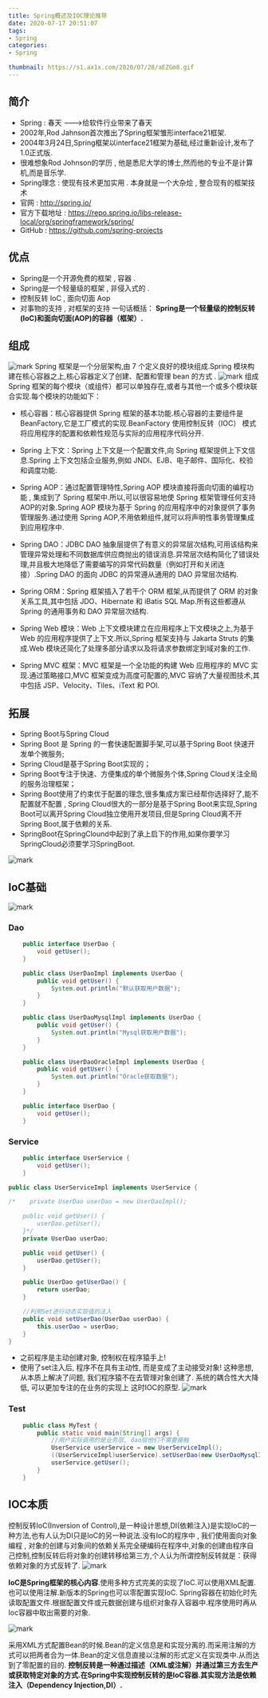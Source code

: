 ```yaml
---
title: Spring概述及IOC理论推导
date: 2020-07-17 20:51:07
tags:
- Spring
categories:
- Spring

thumbnail: https://s1.ax1x.com/2020/07/28/aEZGm8.gif
---
```

## 简介
- Spring : 春天 --->给软件行业带来了春天
- 2002年,Rod Jahnson首次推出了Spring框架雏形interface21框架.
- 2004年3月24日,Spring框架以interface21框架为基础,经过重新设计,发布了1.0正式版.
- 很难想象Rod Johnson的学历 , 他是悉尼大学的博士,然而他的专业不是计算机,而是音乐学.
- Spring理念 : 使现有技术更加实用 . 本身就是一个大杂烩 , 整合现有的框架技术
- 官网 : http://spring.io/
- 官方下载地址 : https://repo.spring.io/libs-release-local/org/springframework/spring/
- GitHub : https://github.com/spring-projects

## 优点
- Spring是一个开源免费的框架 , 容器  .
- Spring是一个轻量级的框架 , 非侵入式的 .
- 控制反转 IoC  , 面向切面 Aop
- 对事物的支持 , 对框架的支持
一句话概括：
**Spring是一个轻量级的控制反转(IoC)和面向切面(AOP)的容器（框架）.**

## 组成
![mark](http://image.codingce.com.cn/blog/20200718/064149134.png)
Spring 框架是一个分层架构,由 7 个定义良好的模块组成.Spring 模块构建在核心容器之上,核心容器定义了创建、配置和管理 bean 的方式 .
![mark](http://image.codingce.com.cn/blog/20200718/064448436.png)
组成 Spring 框架的每个模块（或组件）都可以单独存在,或者与其他一个或多个模块联合实现.每个模块的功能如下：

- 核心容器：核心容器提供 Spring 框架的基本功能.核心容器的主要组件是 BeanFactory,它是工厂模式的实现.BeanFactory 使用控制反转（IOC） 模式将应用程序的配置和依赖性规范与实际的应用程序代码分开.
- Spring 上下文：Spring 上下文是一个配置文件,向 Spring 框架提供上下文信息.Spring 上下文包括企业服务,例如 JNDI、EJB、电子邮件、国际化、校验和调度功能.
- Spring AOP：通过配置管理特性,Spring AOP 模块直接将面向切面的编程功能 , 集成到了 Spring 框架中.所以,可以很容易地使 Spring 框架管理任何支持 AOP的对象.Spring AOP 模块为基于 Spring 的应用程序中的对象提供了事务管理服务.通过使用 Spring AOP,不用依赖组件,就可以将声明性事务管理集成到应用程序中.

- Spring DAO：JDBC DAO 抽象层提供了有意义的异常层次结构,可用该结构来管理异常处理和不同数据库供应商抛出的错误消息.异常层次结构简化了错误处理,并且极大地降低了需要编写的异常代码数量（例如打开和关闭连接）.Spring DAO 的面向 JDBC 的异常遵从通用的 DAO 异常层次结构.

- Spring ORM：Spring 框架插入了若干个 ORM 框架,从而提供了 ORM 的对象关系工具,其中包括 JDO、Hibernate 和 iBatis SQL Map.所有这些都遵从 Spring 的通用事务和 DAO 异常层次结构.

- Spring Web 模块：Web 上下文模块建立在应用程序上下文模块之上,为基于 Web 的应用程序提供了上下文.所以,Spring 框架支持与 Jakarta Struts 的集成.Web 模块还简化了处理多部分请求以及将请求参数绑定到域对象的工作.

- Spring MVC 框架：MVC 框架是一个全功能的构建 Web 应用程序的 MVC 实现.通过策略接口,MVC 框架变成为高度可配置的,MVC 容纳了大量视图技术,其中包括 JSP、Velocity、Tiles、iText 和 POI.

## 拓展

- Spring Boot与Spring Cloud
- Spring Boot 是 Spring 的一套快速配置脚手架,可以基于Spring Boot 快速开发单个微服务;
- Spring Cloud是基于Spring Boot实现的；
- Spring Boot专注于快速、方便集成的单个微服务个体,Spring Cloud关注全局的服务治理框架；
- Spring Boot使用了约束优于配置的理念,很多集成方案已经帮你选择好了,能不配置就不配置 , Spring Cloud很大的一部分是基于Spring Boot来实现,Spring Boot可以离开Spring Cloud独立使用开发项目,但是Spring Cloud离不开Spring Boot,属于依赖的关系.
- SpringBoot在SpringClound中起到了承上启下的作用,如果你要学习SpringCloud必须要学习SpringBoot.

![mark](http://image.codingce.com.cn/blog/20200718/064642921.png)

## IoC基础
![mark](http://image.codingce.com.cn/blog/20200718/070239568.png)

### Dao
```java
    public interface UserDao {
        void getUser();
    }
```

```java
    public class UserDaoImpl implements UserDao {
        public void getUser() {
            System.out.println("默认获取用户数据");
        }
    }
```

```java
    public class UserDaoMysqlImpl implements UserDao {
        public void getUser() {
            System.out.println("Mysql获取用户数据");
        }
    }
```

```java
    public class UserDaoOracleImpl implements UserDao {
        public void getUser() {
            System.out.println("Oracle获取数据");
        }
    }
```

```java
    public interface UserDao {
        void getUser();
    }
```

### Service
```java
    public interface UserService {
        void getUser();
    }
```

```java
public class UserServiceImpl implements UserService {

/*    private UserDao userDao = new UserDaoImpl();

    public void getUser() {
        userDao.getUser();
    }*/
    private UserDao userDao;

    public void getUser() {
        userDao.getUser();
    }

    public UserDao getUserDao() {
        return userDao;
    }

    //利用Set进行动态实现值的注入
    public void setUserDao(UserDao userDao) {
        this.userDao = userDao;
    }
}
```
- 之前程序是主动创建对象, 控制权在程序猿手上! 
- 使用了set注入后, 程序不在具有主动性, 而是变成了主动接受对象!
这种思想, 从本质上解决了问题, 我们程序猿不在去管理对象创建了. 系统的耦合性大大降低, 可以更加专注的在业务的实现上
这时IOC的原型.
![mark](http://image.codingce.com.cn/blog/20200718/075744519.png)

### Test
```java
    public class MyTest {
        public static void main(String[] args) {
            //用户实际调用的是业务层, dao层他们不需要接触
            UserService userService = new UserServiceImpl();
            ((UserServiceImpl)userService).setUserDao(new UserDaoMysqlImpl());
            userService.getUser();
        }
    }

```

## IOC本质
控制反转IoC(Inversion of Control),是一种设计思想,DI(依赖注入)是实现IoC的一种方法,也有人认为DI只是IoC的另一种说法.没有IoC的程序中 , 我们使用面向对象编程 , 对象的创建与对象间的依赖关系完全硬编码在程序中,对象的创建由程序自己控制,控制反转后将对象的创建转移给第三方,个人认为所谓控制反转就是：获得依赖对象的方式反转了.
![mark](http://image.codingce.com.cn/blog/20200718/080055564.png)

**IoC是Spring框架的核心内容**.使用多种方式完美的实现了IoC.可以使用XML配置.也可以使用注解.新版本的Spring也可以零配置实现IoC.
Spring容器在初始化时先读取配置文件.根据配置文件或元数据创建与组织对象存入容器中.程序使用时再从Ioc容器中取出需要的对象.

![mark](http://image.codingce.com.cn/blog/20200718/080221798.png)

采用XML方式配置Bean的时候.Bean的定义信息是和实现分离的.而采用注解的方式可以把两者合为一体.Bean的定义信息直接以注解的形式定义在实现类中.从而达到了零配置的目的.
**控制反转是一种通过描述（XML或注解）并通过第三方去生产或获取特定对象的方式.在Spring中实现控制反转的是IoC容器.其实现方法是依赖注入（Dependency Injection,DI）.**
